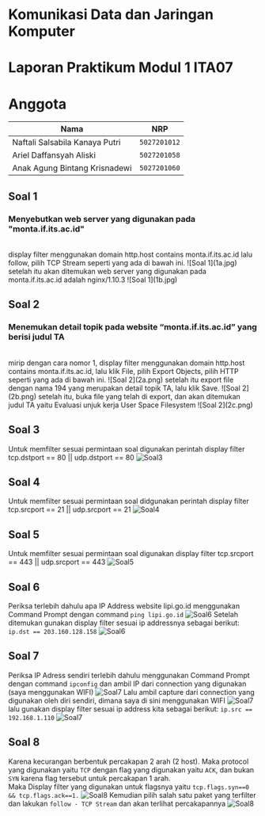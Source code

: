 # Komunikasi Data dan Jaringan Komputer
# Laporan Praktikum Modul 1 ITA07

# Anggota

| Nama                           | NRP          | 
| -------------------------------| -------------| 
| Naftali Salsabila Kanaya Putri    | `5027201012` | 
| Ariel Daffansyah Aliski           | `5027201058` | 
| Anak Agung Bintang Krisnadewi     | `5027201060` |

## Soal 1

### Menyebutkan web server yang digunakan pada "monta.if.its.ac.id"
<br>
    display filter menggunakan domain http.host contains monta.if.its.ac.id lalu follow, pilih TCP Stream seperti yang ada di bawah ini.
    ![Soal 1](1a.jpg)
    setelah itu akan ditemukan web server yang digunakan pada monta.if.its.ac.id adalah nginx/1.10.3
    ![Soal 1](1b.jpg)

## Soal 2

### Menemukan detail topik pada website “monta.if.its.ac.id” yang berisi judul TA
<br>
    mirip dengan cara nomor 1, display filter menggunakan domain http.host contains monta.if.its.ac.id, lalu klik File, pilih Export Objects, pilih HTTP seperti yang ada di bawah ini.
    ![Soal 2](2a.png)
    setelah itu export file dengan nama 194 yang merupakan detail topik TA, lalu klik Save. 
    ![Soal 2](2b.png)
    setelah itu, buka file yang telah di export, dan akan ditemukan judul TA yaitu Evaluasi unjuk kerja User Space Filesystem
    ![Soal 2](2c.png)
    
## Soal 3
Untuk memfilter sesuai permintaan soal digunakan perintah display filter tcp.dstport == 80 || udp.dstport == 80
![Soal3](Soal3.jpg)

## Soal 4
Untuk memfilter sesuai permintaan soal didgunakan perintah display filter tcp.srcport == 21 || udp.srcport == 21
![Soal4](Soal4.jpg)

## Soal 5
Untuk memfilter sesuai permintaan soal digunakan display filter  tcp.srcport == 443 || udp.srcport == 443 
![Soal5](Soal5.jpg)

## Soal  6
Periksa terlebih dahulu apa IP Address website lipi.go.id menggunakan Command Prompt dengan command
`ping lipi.go.id`
![Soal6](6a.jpg)
Setelah ditemukan gunakan display filter sesuai ip addressnya sebagai berikut: `ip.dst == 203.160.128.158`
![Soal6](6b.jpg)

## Soal 7
Periksa IP Adress sendiri terlebih dahulu menggunakan Command Prompt dengan command `ipconfig` dan ambil IP dari connection yang digunakan (saya menggunakan WIFI)
![Soal7](7a.jpg)
Lalu ambil capture dari connection yang digunakan oleh diri sendiri, dimana saya di sini menggunakan WIFI
![Soal7](7b.jpg)
lalu gunakan display filter sesuai ip address kita sebagai berikut: `ip.src == 192.168.1.110`
![Soal7](7c.jpg)

## Soal 8
Karena kecurangan berbentuk percakapan 2 arah (2 host). Maka protocol yang digunakan yaitu `TCP` dengan flag yang digunakan yaitu `ACK`, dan bukan `SYN` karena flag tersebut untuk percakapan 1 arah. <br/>
Maka Display filter yang digunakan untuk flagsnya yaitu `tcp.flags.syn==0 && tcp.flags.ack==1.`
![Soal8](8a.jpg)
Kemudian pilih salah satu paket yang terfilter dan lakukan `follow - TCP Stream` dan akan terlihat percakapannya
![Soal8](8b.jpg)

